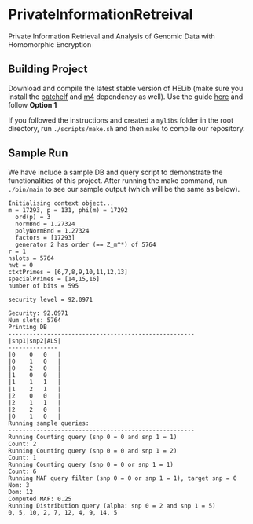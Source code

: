 # PrivateInformationRetreival
Private Information Retrieval and Analysis of Genomic Data with Homomorphic Encryption

## Building Project

Download and compile the latest stable version of HELib (make sure you install the [patchelf](https://github.com/NixOS/patchelf) and [m4](https://www.gnu.org/software/m4/) dependency as well).
Use the guide [here](https://github.com/homenc/HElib/blob/master/INSTALL.md) and follow **Option 1**

If you followed the instructions and created a `mylibs` folder in the root directory, run `./scripts/make.sh` and then `make` to compile our repository.

## Sample Run

We have include a sample DB and query script to demonstrate the functionalities of this project. After running the make command, run `./bin/main` to see our sample output (which will be the same as below).

```
Initialising context object...
m = 17293, p = 131, phi(m) = 17292
  ord(p) = 3
  normBnd = 1.27324
  polyNormBnd = 1.27324
  factors = [17293]
  generator 2 has order (== Z_m^*) of 5764
r = 1
nslots = 5764
hwt = 0
ctxtPrimes = [6,7,8,9,10,11,12,13]
specialPrimes = [14,15,16]
number of bits = 595

security level = 92.0971

Security: 92.0971
Num slots: 5764
Printing DB
-----------------------------------------------------
|snp1|snp2|ALS|
--------------
|0    0   0   |
|0    1   0   |
|0    2   0   |
|1    0   0   |
|1    1   1   |
|1    2   1   |
|2    0   0   |
|2    1   1   |
|2    2   0   |
|0    1   0   |
Running sample queries:
-----------------------------------------------------
Running Counting query (snp 0 = 0 and snp 1 = 1)
Count: 2
Running Counting query (snp 0 = 0 and snp 1 = 2)
Count: 1
Running Counting query (snp 0 = 0 or snp 1 = 1)
Count: 6
Running MAF query filter (snp 0 = 0 or snp 1 = 1), target snp = 0
Nom: 3
Dom: 12
Computed MAF: 0.25
Running Distribution query (alpha: snp 0 = 2 and snp 1 = 5)
0, 5, 10, 2, 7, 12, 4, 9, 14, 5
```

